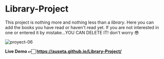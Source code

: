 # Library-Project

This project is nothing more and nothing less than a *library*. Here you can add the books you have read or haven't read yet. If you are not interested in one or entered it by mistake...YOU CAN DELETE IT! don't worry 😎

![proyect-06](https://user-images.githubusercontent.com/89555954/195257734-9bcccae5-3832-4c95-a2f9-12d8b8dad168.jpg)

**Live Demo 👉🏻 https://auseta.github.io/Library-Project/**
